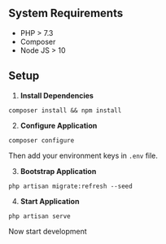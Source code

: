 ## System Requirements

- PHP > 7.3
- Composer
- Node JS > 10

## Setup

1. **Install Dependencies**
```shell script
composer install && npm install
```

2. **Configure Application**
```shell script
composer configure
```

Then add your environment keys in `.env` file.

3. **Bootstrap Application**
```shell script
php artisan migrate:refresh --seed
```

4. **Start Application**
```shell script
php artisan serve
```

Now start development
